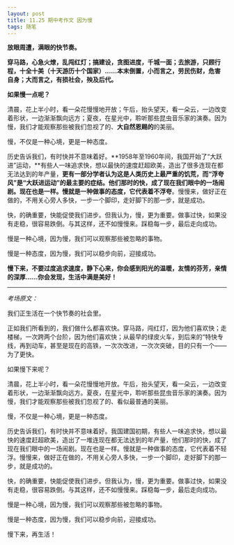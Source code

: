 ```yaml
---
layout: post
title: 11.25 期中考作文 因为慢
tags: 随笔
---
```

**放眼周遭，满眼的快节奏。**

**穿马路，心急火燎，乱闯红灯；搞建设，贪图进度，千城一面；去旅游，只顾行程，十全十美（十天游历十个国家）……本末倒置，小而言之，劳民伤财，危害自身；大而言之，有损社会，殃及后代。**

**如果慢一点呢？**

清晨，花上半小时，看一朵花慢慢地开放；午后，抬头望天，看一朵云，一边改变着形状，一边渐渐飘向远方；夏夜，在星光中，聆听那些昆虫音乐家的演奏。因为慢，我们才能观察那些被我们忽视了的、**大自然恩赐的**的美丽。

慢，不仅是一种心境，更是一种态度。

历史告诉我们，有时快并不意味着好。**1958年至1960年间，我国开始了“大跃进”运动，**有些人一味追求快，想以最快的速度赶超欧美，造出了很多连现在都无法达到的年产量，**更有一部分学者认为这是人类历史上最严重的饥荒，而“浮夸风”是“大跃进运动”的最主要的症结。**他们那时的快，成了现在我们眼中的一场闹剧。现在也是一样。慢就是一种做事的态度，它代表着不**浮夸**。慢慢来，做好正在做的，不用关心旁人多快，一步一个脚印，走好脚下的那一步，就是成功。

快，的确重要，快能促使我们进步。但我认为，慢，更为重要。做事过快，如果没有走稳，很容易跌倒。与其这样，还不如慢慢来。踩稳每一步，最后走向成功。

慢是一种心境，因为慢，我们可以观察那些被忽略的事物。

慢是一种态度，因为慢，我们可以稳步向前，迎接成功。

**慢下来，不要过度追求速度，静下心来，你会感到阳光的温暖，友情的芬芳，亲情的深厚……你会发现，生活中满是美好！**

----------

*考场原文：*

我们正生活在一个快节奏的社会里。

正如我们所看到的，我们做什么都喜欢快。穿马路，闯红灯，因为他们喜欢快；走楼梯，一次跨两个台阶，因为他们喜欢快；从最早的绿皮火车，到后来的“特快专线，再到动车，甚至是现在的高铁，一次次改进，一次次突破，目的只有一个——为了更快。

如果慢下来呢？

清晨，花上半小时，看一朵花慢慢地开放。午后，抬头望天，看一朵云，一边改变着形状，一边渐渐飘向远方。夏夜，在星光中，聆听那些昆虫音乐家的演奏。因为慢，我们才能观察那些被我们忽视了的、看似最普通的美丽。

慢，不仅是一种心境，更是一种态度。

历史告诉我们，有时快并不意味着好。我国建国初期，有些人一味追求快，想以最快的速度赶超欧美，造出了一堆连现在都无法达到的年产量，他们那时的快，成了现在我们眼中的一场闹剧。现在也是一样。慢就是一种做事的态度，它代表着不轻浮。慢慢来，做好正在做的，不用关心旁人多快，一步一个脚印，走好脚下的那一步，就是成功的。

快，的确重要，快能促使我们进步。但我认为，慢，更为重要。做事过快，如果没有走稳，很容易跌倒。与其这样，还不如慢慢来。踩稳每一步，最后走向成功。

慢是一种心境，因为慢，我们可以观察那些被忽略的事物。

慢是一种态度，因为慢，我们可以稳步向前，迎接成功。

慢下来，再生活！